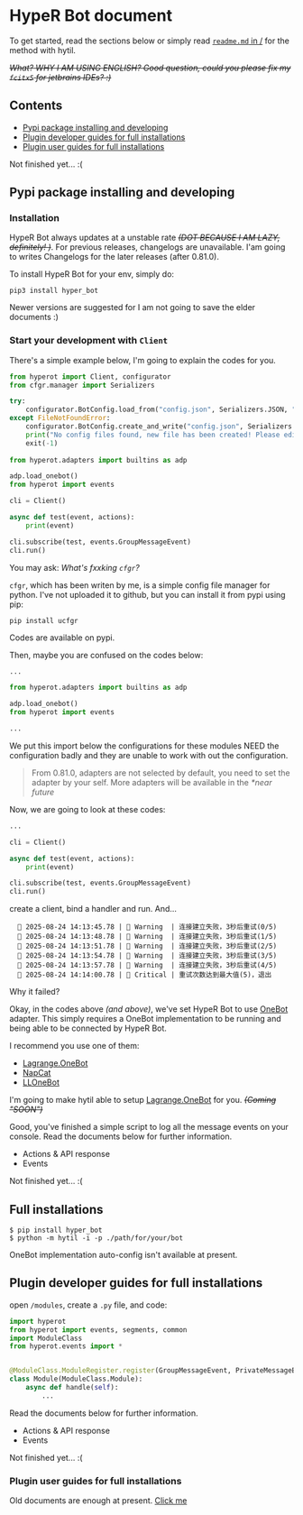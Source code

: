 # HypeR Bot document

To get started, read the sections below or simply read [`readme.md` in /](../readme.md) for the method with hytil.

_~~What? WHY I AM USING ENGLISH? Good question, could you please fix my `fcitx5` for jetbrains IDEs? :)~~_

## Contents

- [Pypi package installing and developing](#pypi-package-installing-and-developing)
- [Plugin developer guides for full installations](#plugin-developer-guides-for-full-installations)
- [Plugin user guides for full installations](#plugin-user-guides-for-full-installations)

Not finished yet... :(

## Pypi package installing and developing

### Installation

HypeR Bot always updates at a unstable rate _~~(DOT BECAUSE I AM LAZY, definitely! )~~_. For previous releases, changelogs are unavailable. I'am going to writes Changelogs for the later releases (after 0.81.0).

To install HypeR Bot for your env, simply do:

```shell
pip3 install hyper_bot
```

Newer versions are suggested for I am not going to save the elder documents :)

### Start your development with `Client` 

There's a simple example below, I'm going to explain the codes for you.

```python
from hyperot import Client, configurator
from cfgr.manager import Serializers

try:
    configurator.BotConfig.load_from("config.json", Serializers.JSON, "hyper-bot")
except FileNotFoundError:
    configurator.BotConfig.create_and_write("config.json", Serializers.JSON)
    print("No config files found, new file has been created! Please edit it and try again.")
    exit(-1)
    
from hyperot.adapters import builtins as adp

adp.load_onebot()
from hyperot import events

cli = Client()

async def test(event, actions):
    print(event)

cli.subscribe(test, events.GroupMessageEvent)
cli.run()

```
You may ask: _What's fxxking `cfgr`?_

`cfgr`, which has been writen by me, is a simple config file manager for python. I've not uploaded it to github, but you can install it from pypi using pip:

```shell
pip install ucfgr
```

Codes are available on pypi.

Then, maybe you are confused on the codes below:

```python
...

from hyperot.adapters import builtins as adp

adp.load_onebot()
from hyperot import events

...
```

We put this import below the configurations for these modules NEED the configuration badly and they are unable to work with out the configuration.

> From 0.81.0, adapters are not selected by default, you need to set the adapter by your self. More adapters will be available in the _*near future_

Now, we are going to look at these codes:

```python
...

cli = Client()

async def test(event, actions):
    print(event)

cli.subscribe(test, events.GroupMessageEvent)
cli.run()
```
create a client, bind a handler and run. And...

```shell
   2025-08-24 14:13:45.78 |  Warning  | 连接建立失败，3秒后重试(0/5)
   2025-08-24 14:13:48.78 |  Warning  | 连接建立失败，3秒后重试(1/5)
   2025-08-24 14:13:51.78 |  Warning  | 连接建立失败，3秒后重试(2/5)
   2025-08-24 14:13:54.78 |  Warning  | 连接建立失败，3秒后重试(3/5)
   2025-08-24 14:13:57.78 |  Warning  | 连接建立失败，3秒后重试(4/5)
   2025-08-24 14:14:00.78 |  Critical | 重试次数达到最大值(5)，退出
```

Why it failed?

Okay, in the codes above _(and above)_, we've set HypeR Bot to use [OneBot](https://github.com/botuniverse/onebot-11) adapter. This simply requires a OneBot implementation to be running and being able to be connected by HypeR Bot.

I recommend you use one of them:

- [Lagrange.OneBot](https://github.com/LagrangeDev/Lagrange.Core)
- [NapCat](https://github.com/NapNeko/NapCatQQ)
- [LLOneBot](https://github.com/LLOneBot/LLOneBot)

I'm going to make hytil able to setup [Lagrange.OneBot](https://github.com/LagrangeDev/Lagrange.Core) for you. _~~(Coming "SOON")~~_

Good, you've finished a simple script to log all the message events on your console. Read the documents below for further information.

- Actions & API response
- Events

Not finished yet... :(

## Full installations

```shell
$ pip install hyper_bot
$ python -m hytil -i -p ./path/for/your/bot
```

OneBot implementation auto-config isn't available at present.

## Plugin developer guides for full installations

open `/modules`, create a `.py` file, and code:

```python
import hyperot
from hyperot import events, segments, common
import ModuleClass
from hyperot.events import *


@ModuleClass.ModuleRegister.register(GroupMessageEvent, PrivateMessageEvent)
class Module(ModuleClass.Module):
    async def handle(self):
        ...

```

Read the documents below for further information.

- Actions & API response
- Events

Not finished yet... :(

### Plugin user guides for full installations

Old documents are enough at present. [Click me](https://harcicyang.github.io/hyper-bot/usage/qq_usage/)